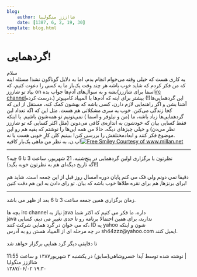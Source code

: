 ```yaml
---
blog:
    author: شااززز منگولیا
    date: [1387, 6, 2, 19, 30]
template: blog.html
---
```

# گردهمایی!

<div class="cnt">
سلام<br/>یه کاری هست که خیلی وقته می‌خوام انجام بدم، اما به دلایل گوناگون نشد! مسئله اینه که من فکر کردم که شاید خوب باشه هر چند وقت یک‌بار ما یه کسی را دعوت ‌کنیم، که بیاد تو شاززز on بشه و به سوال‌های آدم‌ها جواب بده(اسما برای شاززز<a href="http://fa.wikipedia.org/wiki/%D8%A2%DB%8C%E2%80%8C%D8%A2%D8%B1%D8%B3%DB%8C" target="_blank" title="IRC">irc channel</a>درست کرده.) این گردهمایی‌ها(!) بیشتر برای اینه که آدم‌ها با المپیاد کامپیوتر آشنا بشن و اگر راهنمایی لازم دارن، کسی باشه که بهشون کمک کنه، مستقل از این که کجا زندگی می‌کنن. خوب یه سری مشکلاتی هم هست. مثل این که اگه تعداد این گردهمایی‌ها زیاد باشه، ما (من و نیلوفر و اسما ) نمی‌تونیم تو همه‌شون باشیم. یا اینکه فقط کسایی بیان که خودشون به اندازه‌ی کافی می‌دونن (مثل اکثر کسایی که تو شاززز نظر می‌دن) و خیلی چیزهای دیگه. حالا من همه این‌ها را نوشتم که بقیه هم رو این موضوع فکر کنند و ابعادمختلفش را بررسی کنن! ببینیم کلن کارِ خوبی هست یا نه.<br/>پ.ن. به نظر من ماهی یک‌بار کافیه!<a href="http://www.millan.net" title="Free Smiley Courtesy of www.millan.net"><img alt="Free Smiley Courtesy of www.millan.net" border="0" src="http://www.millan.net/minimations/smileys/innocentsmily.gif"/></a><br/><hr/>نظرتون با برگزاری اولین گردهمایی در پنج‌شنبه، 21 شهریور، ساعت 3 تا 6 چیه؟<br/>(اگه تاریخ دیگه‌ای هم به نظرتون خوبه بگید!)<br/><br/>دقیقا نمی دونم ولی فک می کنم پایان دوره امسال روز قبل از این جمعه است. شاید هم برای برنزها, هم برای نقره طلاها خوب باشه که بیان. تو رای دادن به این هم دقت کنین!<br/><hr/>
زمان برگزاری همین جمعه ساعت 3 تا 6 بعد از ظهر می باشد.<br/><br/>بچه ها irc channel نیاز به java داره، ما فکر می کنیم که اکثر شما<br/>java ندارید، برای همین احتمالا برنامه رو تا حدی تغییر می دیم، کسایی<br/>که می خوان در گرد همایی شرکت کنند، ID یه yahoo شون و اینکه<br/>در چه مرحله ای از المپیاد هستن رو به آدرس sh44zzz@yahoo.com ایمیل کنند.<br/><br/>تا دقایقی دیگر گرد همایی برگزار خواهد شد<br/><div><br/></div>
<div class="postDesc">نوشته شده توسط آیدا خسروشاهی(سابق) در یکشنبه ۳ شهریور۱۳۸۷ و ساعت 11:55 
	 |</div>
</div>

<div class="blog-info">
    <div class="blog-author">شااززز منگولیا</div>
    <div class="blog-date">۱۳۸۷/۰۶/۰۲ ۱۹:۳۰</div>
</div>

